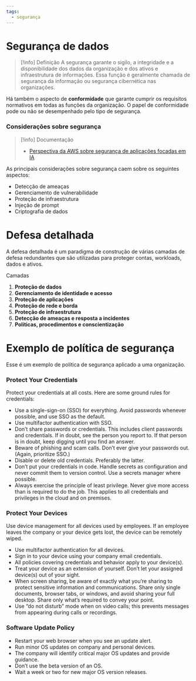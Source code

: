 ```yaml
---
tags:
  - segurança
---
```

# Segurança de dados

> [!info] Definição
> A segurança garante o sigilo, a integridade e a disponibilidade dos dados da organização e dos ativos e infraestrutura de informações. Essa função é geralmente chamada de segurança da informação ou segurança cibernética nas organizações.

Há também o aspecto de **conformidade** que garante cumprir os requisitos normativos em todas as funções da organização. O papel de conformidade pode ou não se desempenhado pelo tipo de segurança.

### Considerações sobre segurança

> [!info] Documentação
> - [Perspectiva da AWS sobre segurança de aplicações focadas em IA](https://docs.aws.amazon.com/whitepapers/latest/aws-caf-for-ai/security-perspective-compliance-and-assurance-of-aiml-systems.html#threat-detection)

As principais considerações sobre segurança caem sobre os seguintes aspectos:

- Detecção de ameaças
- Gerenciamento de vulnerabilidade
- Proteção de infraestrutura
- Injeção de prompt
- Criptografia de dados

# Defesa detalhada

A defesa detalhada é um paradigma de construção de várias camadas de defesa redundantes que são utilizadas para proteger contas, workloads, dados e ativos.

Camadas

1. **Proteção de dados**
2. **Gerenciamento de identidade e acesso**
3. **Proteção de aplicações**
4. **Proteção de rede e borda**
5. **Proteção de infraestrutura**
6. **Detecção de ameaças e resposta a incidentes**
7. **Políticas, procedimentos e conscientização**

# Exemplo de política de segurança

Esse é um exemplo de política de segurança aplicado a uma organização.

### Protect Your Credentials

Protect your credentials at all costs. Here are some ground rules for credentials:
- Use a single-sign-on (SSO) for everything. Avoid passwords whenever possible, and use SSO as the default.
- Use multifactor authentication with SSO.
- Don’t share passwords or credentials. This includes client passwords and credentials. If in doubt, see the person you report to. If that person is in doubt, keep digging until you find an answer.
- Beware of phishing and scam calls. Don’t ever give your passwords out. (Again, prioritize SSO.)
- Disable or delete old credentials. Preferably the latter.
- Don’t put your credentials in code. Handle secrets as configuration and never commit them to version control. Use a secrets manager where possible.
- Always exercise the principle of least privilege. Never give more access than is required to do the job. This applies to all credentials and privileges in the cloud and on premises.

### Protect Your Devices

Use device management for all devices used by employees. If an employee leaves the company or your device gets lost, the device can be remotely wiped.
- Use multifactor authentication for all devices.
- Sign in to your device using your company email credentials.
- All policies covering credentials and behavior apply to your device(s).
- Treat your device as an extension of yourself. Don’t let your assigned device(s) out of your sight.
- When screen sharing, be aware of exactly what you’re sharing to protect sensitive information and communications. Share only single documents, browser tabs, or windows, and avoid sharing your full desktop. Share only what’s required to convey your point.
- Use “do not disturb” mode when on video calls; this prevents messages from appearing during calls or recordings.

### Software Update Policy

- Restart your web browser when you see an update alert.
- Run minor OS updates on company and personal devices.
- The company will identify critical major OS updates and provide guidance.
- Don’t use the beta version of an OS.
- Wait a week or two for new major OS version releases.
